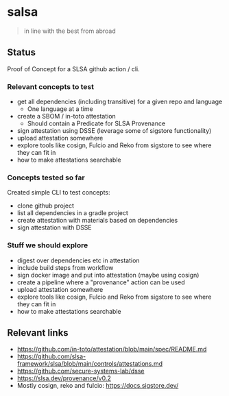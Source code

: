 # salsa

>in line with the best from abroad


## Status

Proof of Concept for a SLSA github action / cli.

### Relevant concepts to test

* get all dependencies (including transitive) for a given repo and language
    * One language at a time
* create a SBOM / in-toto attestation
    * Should contain a Predicate for SLSA Provenance
* sign attestation using DSSE (leverage some of sigstore functionality)
* upload attestation somewhere
* explore tools like cosign, Fulcio and Reko from sigstore to see where they can fit in
* how to make attestations searchable


### Concepts tested so far

Created simple CLI to test concepts:

* clone github project
* list all dependencies in a gradle project
* create attestation with materials based on dependencies
* sign attestation with DSSE


### Stuff we should explore

* digest over dependencies etc in attestation
* include build steps from workflow
* sign docker image and put into attestation (maybe using cosign)
* create a pipeline where a "provenance" action can be used
* upload attestation somewhere
* explore tools like cosign, Fulcio and Reko from sigstore to see where they can fit in
* how to make attestations searchable

## Relevant links
* https://github.com/in-toto/attestation/blob/main/spec/README.md
* https://github.com/slsa-framework/slsa/blob/main/controls/attestations.md
* https://github.com/secure-systems-lab/dsse
* https://slsa.dev/provenance/v0.2
* Mostly cosign, reko and fulcio: https://docs.sigstore.dev/

